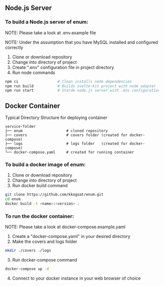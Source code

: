 ## Node.js Server
### To build a Node.js server of enum:
NOTE: Please take a look at .env.example file

NOTE: Under the assumption that you have MySQL installed and configured correctly
1. Clone or download repository
2. Change into directory of project
3. Create ".env" configuration file in project directory
3. Run node commands
```bash
npm ci                  # Clean installs node dependencies
npm run build           # Builds svelte-kit project with node adapter
npm run start           # Starde node.js server with .env configuration
```

## Docker Container

Typical Directory Structure for deploying container
```
service-folder
├── enum                    # cloned repository
├── covers                  # covers folder (created for docker-compose)
├── logs                    # logs folder   (created for docker-compose)
└── docker-compose.yaml     # created for running container
```

### To build a docker image of enum:
1. Clone or download repository
2. Change into directory of project
3. Run docker build command
```bash
git clone https://github.com/kkogoat/enum.git
cd enum
docker build -t <name>:<version> .
```

### To run the docker container:
NOTE: Please take a look at docker-compose.example.yaml

1. Create a "docker-compose.yaml" in your desired directory
2. Make the covers and logs folder
```bash
mkdir ./covers ./logs
```
3. Run docker-compose command
```bash
docker-compose up -d
```
4. Connect to your docker instance in your web browser of choice
